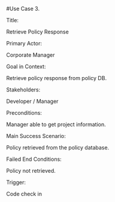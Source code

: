 #Use Case 3.

Title:

Retrieve Policy Response

Primary Actor: 

Corporate Manager

Goal in Context: 

Retrieve policy response from policy DB.

Stakeholders:

Developer / Manager

Preconditions: 

Manager able to get project information.

Main Success Scenario: 

Policy retrieved from the policy database.

Failed End Conditions: 

Policy not retrieved.

Trigger: 

Code check in 
